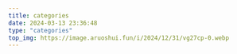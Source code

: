 ```yaml
---
title: categories
date: 2024-03-13 23:36:48
type: "categories"
top_img: https://image.aruoshui.fun/i/2024/12/31/vg27cp-0.webp
---
```

